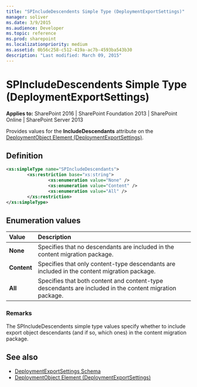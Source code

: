 ```yaml
---
title: "SPIncludeDescendents Simple Type (DeploymentExportSettings)"
manager: soliver
ms.date: 3/9/2015
ms.audience: Developer
ms.topic: reference
ms.prod: sharepoint
ms.localizationpriority: medium
ms.assetid: 0b56c258-c512-419a-ac7b-4593ba543b30
description: "Last modified: March 09, 2015"
---
```


# SPIncludeDescendents Simple Type (DeploymentExportSettings)

**Applies to:** SharePoint 2016 | SharePoint Foundation 2013 | SharePoint Online | SharePoint Server 2013
  
Provides values for the **IncludeDescendants** attribute on the [DeploymentObject Element (DeploymentExportSettings)](deploymentobject-element-deploymentexportsettings.md). 

## Definition

```XML
<xs:simpleType name="SPIncludeDescendants">
        <xs:restriction base="xs:string">
                <xs:enumeration value="None" />
                <xs:enumeration value="Content" />
                <xs:enumeration value="All" />
        </xs:restriction>
</xs:simpleType>

```

## Enumeration values

|**Value**|**Description**|
|:-----|:-----|
|**None** <br/> |Specifies that no descendants are included in the content migration package.  <br/> |
|**Content** <br/> |Specifies that only content-type descendants are included in the content migration package.  <br/> |
|**All** <br/> |Specifies that both content and content-type descendants are included in the content migration package.  <br/> |
   
### Remarks

The SPIncludeDescendents simple type values specify whether to include export object descendants (and if so, which ones) in the content migration package.
  
## See also

- [DeploymentExportSettings Schema](deploymentexportsettings-schema.md)
- [DeploymentObject Element (DeploymentExportSettings)](deploymentobject-element-deploymentexportsettings.md)

